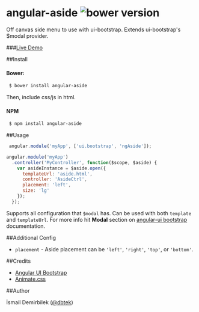 angular-aside ![bower version](http://img.shields.io/bower/v/angular-aside.svg)
=============

Off canvas side menu to use with ui-bootstrap. Extends ui-bootstrap's $modal provider.

###[Live Demo](http://plnkr.co/edit/G7vMSv?p=preview)

##Install

#### Bower:
```bash
 $ bower install angular-aside
```
Then, include css/js in html.

#### NPM
```bash
 $ npm install angular-aside
```

##Usage

```js
 angular.module('myApp', ['ui.bootstrap', 'ngAside']);
```

```js
angular.module('myApp')
  .controller('MyController', function($scope, $aside) {
    var asideInstance = $aside.open({
      templateUrl: 'aside.html',
      controller: 'AsideCtrl',
      placement: 'left',
      size: 'lg'
    });
  });
```

Supports all configuration that `$modal` has. Can be used with both `template` and `templateUrl`. For more info hit **Modal** section on [angular-ui bootstrap](http://angular-ui.github.io/bootstrap) documentation.


##Additional Config
- `placement` - Aside placement can be `'left'`, `'right'`, `'top'`, or `'bottom'`.


##Credits
- [Angular UI Bootstrap](angular-ui.github.io/bootstrap/)
- [Animate.css](http://daneden.github.io/animate.css/)


##Author

İsmail Demirbilek ([@dbtek](https://twitter.com/dbtek))
